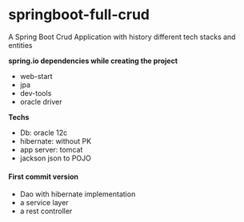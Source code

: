 # springboot-full-crud
A Spring Boot Crud Application with history different tech stacks and entities

**spring.io dependencies while creating the project**
 - web-start
 - jpa
 - dev-tools
 - oracle driver

**Techs**
- Db: oracle 12c
- hibernate: without PK
- app server: tomcat
- jackson json to POJO


#### First commit version
- Dao with hibernate implementation
- a service layer
- a rest controller
